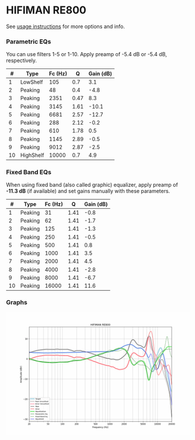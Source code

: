 # HIFIMAN RE800
See [usage instructions](https://github.com/jaakkopasanen/AutoEq#usage) for more options and info.

### Parametric EQs
You can use filters 1-5 or 1-10. Apply preamp of -5.4 dB or -5.4 dB, respectively.

|   # | Type      |   Fc (Hz) |    Q |   Gain (dB) |
|-----|-----------|-----------|------|-------------|
|   1 | LowShelf  |       105 | 0.7  |         3.1 |
|   2 | Peaking   |        48 | 0.4  |        -4.8 |
|   3 | Peaking   |      2351 | 0.47 |         8.3 |
|   4 | Peaking   |      3145 | 1.61 |       -10.1 |
|   5 | Peaking   |      6681 | 2.57 |       -12.7 |
|   6 | Peaking   |       288 | 2.12 |        -0.2 |
|   7 | Peaking   |       610 | 1.78 |         0.5 |
|   8 | Peaking   |      1145 | 2.89 |        -0.5 |
|   9 | Peaking   |      9012 | 2.87 |        -2.5 |
|  10 | HighShelf |     10000 | 0.7  |         4.9 |

### Fixed Band EQs
When using fixed band (also called graphic) equalizer, apply preamp of **-11.3 dB** (if available) and set gains manually with these parameters.

|   # | Type    |   Fc (Hz) |    Q |   Gain (dB) |
|-----|---------|-----------|------|-------------|
|   1 | Peaking |        31 | 1.41 |        -0.8 |
|   2 | Peaking |        62 | 1.41 |        -1.7 |
|   3 | Peaking |       125 | 1.41 |        -1.3 |
|   4 | Peaking |       250 | 1.41 |        -0.5 |
|   5 | Peaking |       500 | 1.41 |         0.8 |
|   6 | Peaking |      1000 | 1.41 |         3.5 |
|   7 | Peaking |      2000 | 1.41 |         4.5 |
|   8 | Peaking |      4000 | 1.41 |        -2.8 |
|   9 | Peaking |      8000 | 1.41 |        -6.7 |
|  10 | Peaking |     16000 | 1.41 |        11.6 |

### Graphs
![](./HIFIMAN%20RE800.png)
